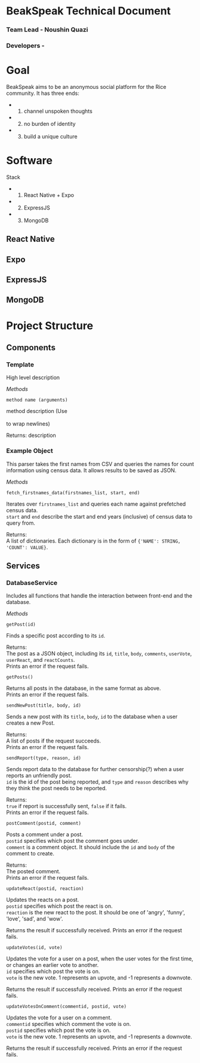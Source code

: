 # BeakSpeak Technical Document

### Team Lead - Noushin Quazi
### Developers - <ADD YOUR NAME>


# Goal

BeakSpeak aims to be an anonymous social platform for the Rice community. It has
three ends:
+ 1. channel unspoken thoughts
+ 2. no burden of identity
+ 3. build a unique culture 

# Software

Stack
+ 1. React Native + Expo
+ 2. ExpressJS
+ 3. MongoDB

## React Native
## Expo
## ExpressJS
## MongoDB

# Project Structure

## Components

### Template <PUT NAME OF COMPONENT HERE>

High level description

*Methods*

```
method name (arguments)
```

method description (Use <br><br/> to wrap newlines)

Returns:
    description

### Example Object    

This parser takes the first names from  CSV and queries the names for count information using census data. It allows results to be saved as JSON.

*Methods*

```
fetch_firstnames_data(firstnames_list, start, end)
```

Iterates over `firstnames_list` and queries each name against prefetched census data. 
<br/>`start` and `end` describe the start and end years (inclusive) of census data to query from.<br/>

Returns:
    <br/>A list of dictionaries. Each dictionary is in the form of `{'NAME': STRING, 'COUNT': VALUE}`.<br/>

## Services

### DatabaseService

Includes all functions that handle the interaction between front-end and the database. 

*Methods*

```
getPost(id)
```
Finds a specific post according to its `id`.

Returns:
<br> The post as a JSON object, including its `id`, `title`, `body`, `comments`, `userVote`, `userReact`, and `reactCounts`.
<br> Prints an error if the request fails. 

```
getPosts()
```
Returns all posts in the database, in the same format as above. 
<br> Prints an error if the request fails. 

```
sendNewPost(title, body, id)
```
Sends a new post with its `title`, `body`, `id` to the database when a user creates a new Post.

Returns:
<br> A list of posts if the request succeeds.
<br> Prints an error if the request fails. 

```
sendReport(type, reason, id)
```
Sends report data to the database for further censorship(?) when a user reports an unfriendly post. <br>
`id` is the id of the post being reported, and `type` and `reason` describes why they think the 
post needs to be reported.

Returns:
<br> `true` if report is successfully sent, `false` if it fails.
<br> Prints an error if the request fails. 

```
postComment(postid, comment)
```
Posts a comment under a post. <br> 
`postid` specifies which post the comment goes under. <br> 
`comment` is a comment object. It should include the `id` and `body` of the comment to create.

Returns:
<br> The posted comment.
<br> Prints an error if the request fails. 

```
updateReact(postid, reaction)
```
Updates the reacts on a post. <br>
`postid` specifies which post the react is on. <br>
`reaction` is the new react to the post. It should be one of 'angry', 'funny', 'love', 'sad', and 'wow'.

Returns the result if successfully received. Prints an error if the request fails.
 
```
updateVotes(id, vote)
```
Updates the vote for a user on a post, when the user votes for the first time, or changes an earlier vote to another.<br>
`id` specifies which post the vote is on. <br>
`vote` is the new vote. 1 represents an upvote, and -1 represents a downvote. 

Returns the result if successfully received. Prints an error if the request fails. 

```
updateVotesOnComment(commentid, postid, vote)
```
Updates the vote for a user on a comment. <br>
`commentid` specifies which comment the vote is on. <br>
`postid` specifies which post the vote is on. <br>
`vote` is the new vote. 1 represents an upvote, and -1 represents a downvote. 

Returns the result if successfully received. Prints an error if the request fails. 

